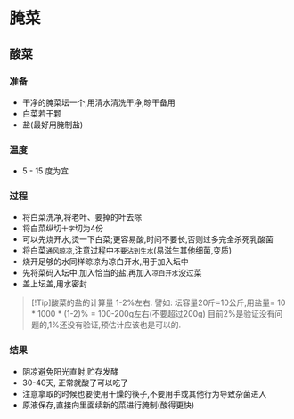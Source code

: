 # 腌菜
## 酸菜
### 准备
- 干净的腌菜坛一个,用清水清洗干净,晾干备用
- 白菜若干颗
- 盐(最好用腌制盐)
### 温度
- 5 - 15 度为宜
### 过程
- 将白菜洗净,将老叶、要掉的叶去除
- 将白菜纵切`十字`切为4份
- 可以先烧开水,烫一下白菜;更容易酸,时间不要长,否则过多完全杀死乳酸菌
- 将白菜`通风晾凉`,注意过程中`不要沾到生水`(易滋生其他细菌,变质)
- 烧开足够的水同样晾凉为凉白开水,用于加入坛中
- 先将菜码入坛中,加入恰当的盐,再加入`凉白开水`没过菜
- 盖上坛盖,用水密封
> [!Tip]酸菜的盐的计算量
> 1-2%左右.
> 譬如: 坛容量20斤=10公斤,用盐量= 10 * 1000 * (1-2)% = 100-200g左右(不要超过200g)
> 目前2%是验证没有问题的,1%还没有验证,预估计应该也是可以的.
### 结果
- 阴凉避免阳光直射,贮存发酵
- 30-40天, 正常就酸了可以吃了
- 注意拿取的时候也要使用干燥的筷子,不要用手或其他行为导致杂菌进入
- 原液保存,直接向里面续新的菜进行腌制(酸得更快)